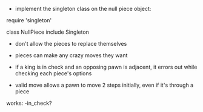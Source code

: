 - implement the singleton class on the null piece object:

require 'singleton'

class NullPiece
  include Singleton

- don't allow the pieces to replace themselves

- pieces can make any crazy moves they want

- if a king is in check and an opposing pawn is adjacent, it errors out while checking each piece's options

- valid move allows a pawn to move 2 steps initially, even if it's through a piece



works:
-in_check?
